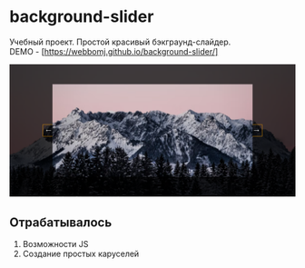 # background-slider
Учебный проект. Простой красивый бэкграунд-слайдер.<br>
DEMO - [https://webbomj.github.io/background-slider/]

![image](./background-slider.png)

## Отрабатывалось
1. Возможности JS
2. Создание простых каруселей
